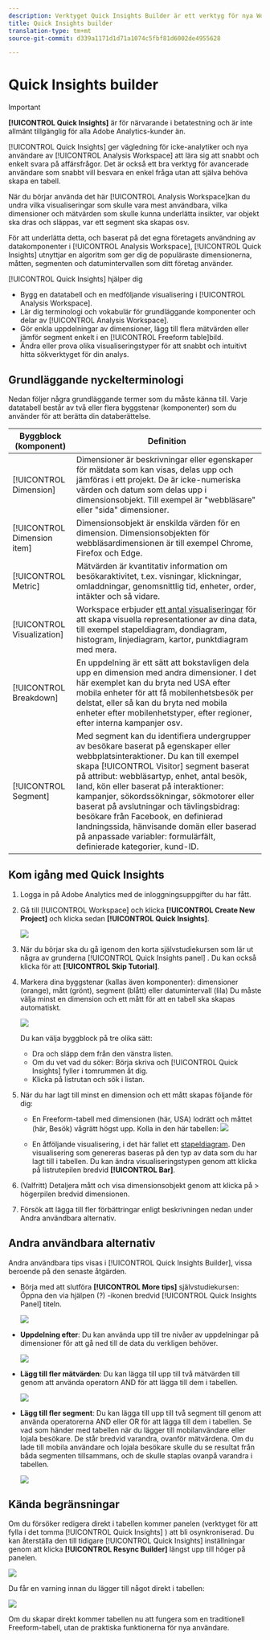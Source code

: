 ```yaml
---
description: Verktyget Quick Insights Builder är ett verktyg för nya Workspace-användare som vägleder dem i arbetet med att skapa datatabeller och visualiseringar
title: Quick Insights builder
translation-type: tm+mt
source-git-commit: d339a1171d1d71a1074c5fbf81d6002de4955628

---
```



# Quick Insights builder

>[!IMPORTANT]
>
>**[!UICONTROL Quick Insights]** är för närvarande i betatestning och är inte allmänt tillgänglig för alla Adobe Analytics-kunder än.

[!UICONTROL Quick Insights] ger vägledning för icke-analytiker och nya användare av [!UICONTROL Analysis Workspace] att lära sig att snabbt och enkelt svara på affärsfrågor. Det är också ett bra verktyg för avancerade användare som snabbt vill besvara en enkel fråga utan att själva behöva skapa en tabell.

När du börjar använda det här [!UICONTROL Analysis Workspace]kan du undra vilka visualiseringar som skulle vara mest användbara, vilka dimensioner och mätvärden som skulle kunna underlätta insikter, var objekt ska dras och släppas, var ett segment ska skapas osv.

För att underlätta detta, och baserat på det egna företagets användning av datakomponenter i [!UICONTROL Analysis Workspace], [!UICONTROL Quick Insights] utnyttjar en algoritm som ger dig de populäraste dimensionerna, måtten, segmenten och datumintervallen som ditt företag använder.

[!UICONTROL Quick Insights] hjälper dig

* Bygg en datatabell och en medföljande visualisering i [!UICONTROL Analysis Workspace].
* Lär dig terminologi och vokabulär för grundläggande komponenter och delar av [!UICONTROL Analysis Workspace].
* Gör enkla uppdelningar av dimensioner, lägg till flera mätvärden eller jämför segment enkelt i en [!UICONTROL Freeform table]bild.
* Ändra eller prova olika visualiseringstyper för att snabbt och intuitivt hitta sökverktyget för din analys.

## Grundläggande nyckelterminologi

Nedan följer några grundläggande termer som du måste känna till. Varje datatabell består av två eller flera byggstenar (komponenter) som du använder för att berätta din databerättelse.

| Byggblock (komponent) | Definition |
|---|---|
| [!UICONTROL Dimension] | Dimensioner är beskrivningar eller egenskaper för mätdata som kan visas, delas upp och jämföras i ett projekt. De är icke-numeriska värden och datum som delas upp i dimensionsobjekt. Till exempel är &quot;webbläsare&quot; eller &quot;sida&quot; dimensioner. |
| [!UICONTROL Dimension item] | Dimensionsobjekt är enskilda värden för en dimension. Dimensionsobjekten för webbläsardimensionen är till exempel Chrome, Firefox och Edge. |
| [!UICONTROL Metric] | Mätvärden är kvantitativ information om besökaraktivitet, t.ex. visningar, klickningar, omladdningar, genomsnittlig tid, enheter, order, intäkter och så vidare. |
| [!UICONTROL Visualization] | Workspace erbjuder [ett antal visualiseringar](/help/analyze/analysis-workspace/visualizations/t-sync-visualization.md) för att skapa visuella representationer av dina data, till exempel stapeldiagram, dondiagram, histogram, linjediagram, kartor, punktdiagram med mera. |
| [!UICONTROL Breakdown] | En uppdelning är ett sätt att bokstavligen dela upp en dimension med andra dimensioner. I det här exemplet kan du bryta ned USA efter mobila enheter för att få mobilenhetsbesök per delstat, eller så kan du bryta ned mobila enheter efter mobilenhetstyper, efter regioner, efter interna kampanjer osv. |
| [!UICONTROL Segment] | Med segment kan du identifiera undergrupper av besökare baserat på egenskaper eller webbplatsinteraktioner. Du kan till exempel skapa [!UICONTROL Visitor] segment baserat på attribut: webbläsartyp, enhet, antal besök, land, kön eller baserat på interaktioner: kampanjer, sökordssökningar, sökmotorer eller baserat på avslutningar och tävlingsbidrag: besökare från Facebook, en definierad landningssida, hänvisande domän eller baserad på anpassade variabler: formulärfält, definierade kategorier, kund-ID. |

## Kom igång med Quick Insights

1. Logga in på Adobe Analytics med de inloggningsuppgifter du har fått.
1. Gå till [!UICONTROL Workspace] och klicka **[!UICONTROL Create New Project]** och klicka sedan **[!UICONTROL Quick Insights]**.

   ![](assets/qibuilder.png)

1. När du börjar ska du gå igenom den korta självstudiekursen som lär ut några av grunderna [!UICONTROL Quick Insights panel] . Du kan också klicka för att **[!UICONTROL Skip Tutorial]**.
1. Markera dina byggstenar (kallas även komponenter): dimensioner (orange), mått (grönt), segment (blått) eller datumintervall (lila) Du måste välja minst en dimension och ett mått för att en tabell ska skapas automatiskt.

   ![](assets/qibuilder2.png)

   Du kan välja byggblock på tre olika sätt:
   * Dra och släpp dem från den vänstra listen.
   * Om du vet vad du söker: Börja skriva och [!UICONTROL Quick Insights] fyller i tomrummen åt dig.
   * Klicka på listrutan och sök i listan.

1. När du har lagt till minst en dimension och ett mått skapas följande för dig:

   * En Freeform-tabell med dimensionen (här, USA) lodrätt och måttet (här, Besök) vågrätt högst upp. Kolla in den här tabellen:
   ![](assets/qibuilder3.png)

   * En åtföljande visualisering, i det här fallet ett [stapeldiagram](/help/analyze/analysis-workspace/visualizations/bar.md). Den visualisering som genereras baseras på den typ av data som du har lagt till i tabellen. Du kan ändra visualiseringstypen genom att klicka på listrutepilen bredvid **[!UICONTROL Bar]**.


1. (Valfritt) Detaljera mått och visa dimensionsobjekt genom att klicka på > högerpilen bredvid dimensionen.

1. Försök att lägga till fler förbättringar enligt beskrivningen nedan under Andra användbara alternativ.

## Andra användbara alternativ

Andra användbara tips visas i [!UICONTROL Quick Insights Builder], vissa beroende på den senaste åtgärden.

* Börja med att slutföra **[!UICONTROL More tips]** självstudiekursen: Öppna den via hjälpen (?) -ikonen bredvid [!UICONTROL Quick Insights Panel] titeln.

   ![](assets/qibuilder4.png)

* **Uppdelning efter**: Du kan använda upp till tre nivåer av uppdelningar på dimensioner för att gå ned till de data du verkligen behöver.

   ![](assets/qibuilder5.png)

* **Lägg till fler mätvärden**: Du kan lägga till upp till två mätvärden till genom att använda operatorn AND för att lägga till dem i tabellen.

   ![](assets/qibuilder6.png)

* **Lägg till fler segment**: Du kan lägga till upp till två segment till genom att använda operatorerna AND eller OR för att lägga till dem i tabellen. Se vad som händer med tabellen när du lägger till mobilanvändare eller lojala besökare. De står bredvid varandra, ovanför mätvärdena. Om du lade till mobila användare och lojala besökare skulle du se resultat från båda segmenten tillsammans, och de skulle staplas ovanpå varandra i tabellen.

   ![](assets/qibuilder7.png)

## Kända begränsningar

Om du försöker redigera direkt i tabellen kommer panelen (verktyget för att fylla i det tomma [!UICONTROL Quick Insights] ) att bli osynkroniserad. Du kan återställa den till tidigare [!UICONTROL Quick Insights] inställningar genom att klicka **[!UICONTROL Resync Builder]** längst upp till höger på panelen.

![](assets/qibuilder9.png)

Du får en varning innan du lägger till något direkt i tabellen:

![](assets/qibuilder8.png)

Om du skapar direkt kommer tabellen nu att fungera som en traditionell Freeform-tabell, utan de praktiska funktionerna för nya användare.

